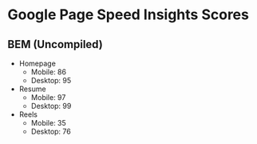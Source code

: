 # Google Page Speed Insights Scores


## BEM (Uncompiled)

- Homepage
  - Mobile: 86
  - Desktop: 95
- Resume
  - Mobile: 97
  - Desktop: 99
- Reels
  - Mobile: 35
  - Desktop: 76